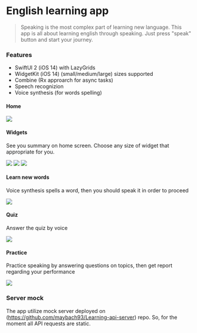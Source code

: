 # English learning app

> Speaking is the most complex part of learning new language. 
This app is all about learning english through speaking. Just press "speak" button and start your journey. 

### Features

- SwiftUI 2 (iOS 14) with LazyGrids
- WidgetKit (iOS 14) (small/medium/large) sizes supported
- Combine (Rx approarch for async tasks)
- Speech recognizion 
- Voice synthesis (for words spelling)




#### Home

![](Resources/home.png)

#### Widgets
See you summary on home screen. Choose any size of widget that appropriate for you. 

![](Resources/widgetSmall.png)
![](Resources/widgetMedium.png)
![](Resources/widgetLarge.png)

#### Learn new words
Voice synthesis spells a word, then you should speak it in order to proceed

![](Resources/learnNewWords.gif)

#### Quiz
Answer the quiz by voice

![](Resources/quiz.gif)

#### Practice
Practice speaking by answering questions on topics, then get report regarding your performance

![](Resources/dialog.gif)

### Server mock

The app utilize mock server deployed on (https://github.com/maybach93/Learning-api-server) repo. So, for the moment all API requests are static.


